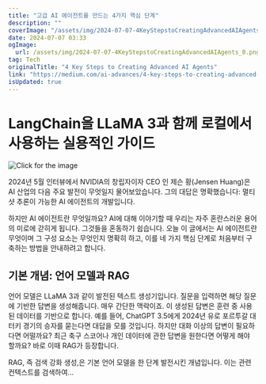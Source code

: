 ```yaml
---
title: "고급 AI 에이전트를 만드는 4가지 핵심 단계"
description: ""
coverImage: "/assets/img/2024-07-07-4KeyStepstoCreatingAdvancedAIAgents_0.png"
date: 2024-07-07 03:33
ogImage: 
  url: /assets/img/2024-07-07-4KeyStepstoCreatingAdvancedAIAgents_0.png
tag: Tech
originalTitle: "4 Key Steps to Creating Advanced AI Agents"
link: "https://medium.com/ai-advances/4-key-steps-to-creating-advanced-ai-agents-129c5bd9139b"
isUpdated: true
---
```






# LangChain을 LLaMA 3과 함께 로컬에서 사용하는 실용적인 가이드

![Click for the image](/assets/img/2024-07-07-4KeyStepstoCreatingAdvancedAIAgents_0.png)

2024년 5월 인터뷰에서 NVIDIA의 창립자이자 CEO 인 제슨 황(Jensen Huang)은 AI 산업의 다음 주요 발전이 무엇일지 물어보았습니다. 그의 대답은 명확했습니다: 멀티샷 추론이 가능한 AI 에이전트의 개발입니다.

하지만 AI 에이전트란 무엇일까요? AI에 대해 이야기할 때 우리는 자주 혼란스러운 용어의 미로에 갇히게 됩니다. 그것들을 혼동하기 쉽습니다. 오늘 이 글에서는 AI 에이전트란 무엇이며 그 구성 요소는 무엇인지 명확히 하고, 이를 네 가지 핵심 단계로 처음부터 구축하는 방법을 안내하려고 합니다.

<div class="content-ad"></div>

## 기본 개념: 언어 모델과 RAG

언어 모델은 LLaMA 3과 같이 발전된 텍스트 생성기입니다. 질문을 입력하면 해당 질문에 기반한 답변을 생성해줍니다. 매우 간단한 맥락이죠. 이 생성된 답변은 훈련 중 사용된 데이터를 기반으로 합니다. 예를 들어, ChatGPT 3.5에게 2024년 유로 포르투갈 대 터키 경기의 승자를 묻는다면 대답을 모를 것입니다. 하지만 대화 이상의 답변이 필요하다면 어떨까요? 최근 축구 스코어나 개인 데이터에 관한 답변을 원한다면 어떻게 해야 할까요? 바로 이때 RAG가 등장합니다.

RAG, 즉 검색 강화 생성,은 기본 언어 모델을 한 단계 발전시킨 개념입니다. 이는 관련 컨텍스트를 검색하여...